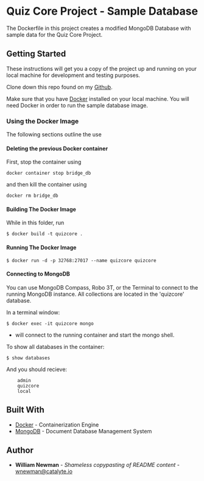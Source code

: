 # Quiz Core Project - Sample Database

The Dockerfile in this project creates a modified MongoDB
Database with sample data for the Quiz Core Project.

## Getting Started

These instructions will get you a copy of the project up and running on your local
machine for development and testing purposes.

Clone down this repo found on my [Github]().

Make sure that you have [Docker](https://www.docker.com/products/overview) installed
on your local machine. You will need Docker in order to run the sample database image.

### Using the Docker Image

The following sections outline the use

#### Deleting the previous Docker container

First, stop the container using

```
docker container stop bridge_db
```

and then kill the container using

```
docker rm bridge_db
```

#### Building The Docker Image

While in this folder, run

```
$ docker build -t quizcore .
```

#### Running The Docker Image

```
$ docker run -d -p 32768:27017 --name quizcore quizcore
```

#### Connecting to MongoDB

You can use MongoDB Compass, Robo 3T, or the Terminal to connect to the
running MongoDB instance. All collections are located in the 'quizcore' database.

In a terminal window:

```
$ docker exec -it quizcore mongo 
```

- will connect to the running container and start the mongo shell.

To show all databases in the container:

```
$ show databases
```
And you should recieve:

```
	admin
	quizcore
	local
```

## Built With

* [Docker](https://www.docker.com/) - Containerization Engine
* [MongoDB](https://www.mongodb.com/) - Document Database Management System

## Author

* **William Newman** - *Shameless copypasting of README content* - [wnewman@catalyte.io](mailto:wnewman@catalyte.io)